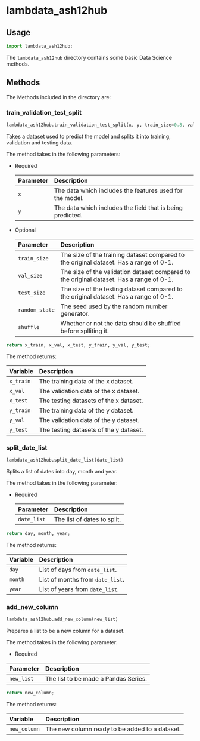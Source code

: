 # lambdata_ash12hub

## Usage
```python
import lambdata_ash12hub;
```
The `lambdata_ash12hub` directory contains some basic Data Science methods.

## Methods
The Methods included in the directory are:

### train_validation_test_split
```python
lambdata_ash12hub.train_validation_test_split(x, y, train_size=0.8, val_size=0.1, test_size=0.1, random_state=None, shuffle=True)
```
Takes a dataset used to predict the model and splits it into training, validation and testing data.

The method takes in the following parameters:
- Required

  | Parameter | Description |
  | :- | :- |
  | `x` | The data which includes the features used for the model. |
  | `y` | The data which includes the field that is being predicted. |
- Optional

  | Parameter | Description |
  | :- | :- |
  | `train_size` | The size of the training dataset compared to the original dataset. Has a range of 0-1. |
  | `val_size` | The size of the validation dataset compared to the original dataset. Has a range of 0-1. |
  | `test_size` | The size of the testing dataset compared to the original dataset. Has a range of 0-1. |
  | `random_state` | The seed used by the random number generator. |
  | `shuffle` | Whether or not the data should be shuffled before splliting it. |


```python
return x_train, x_val, x_test, y_train, y_val, y_test;
```
The method returns:

| Variable | Description |
| :- | :- |
| `x_train` | The training data of the x dataset. |
| `x_val` | The validation data of the x dataset. |
| `x_test` | The testing datasets of the x dataset. |
| `y_train` | The training data of the y dataset. |
| `y_val` | The validation data of the y dataset. |
| `y_test` | The testing datasets of the y dataset. |

### split_date_list
```python
lambdata_ash12hub.split_date_list(date_list)
```
Splits a list of dates into day, month and year.

The method takes in the following parameter:
- Required

  | Parameter | Description |
  | :- | :- |
  | `date_list` | The list of dates to split. |

```python
return day, month, year;
```
The method returns:

| Variable | Description |
| :- | :- |
| `day` | List of days from `date_list`. |
| `month` | List of months from `date_list`. |
| `year` | List of years from `date_list`. |

### add_new_column
```python
lambdata_ash12hub.add_new_column(new_list)
```
Prepares a list to be a new column for a dataset.

The method takes in the following parameter:
- Required

| Parameter | Description |
| :- | :- |
| `new_list` | The list to be made a Pandas Series. |

```python
return new_column;
```
The method returns:

| Variable | Description |
| :- | :- |
| `new_column` | The new column ready to be added to a dataset. |

